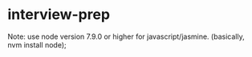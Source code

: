 # interview-prep

Note: use node version 7.9.0 or higher for javascript/jasmine. (basically, nvm install node);
